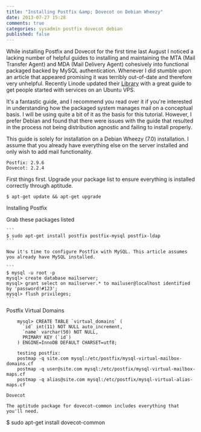 ```yaml
---
title: "Installing Postfix &amp; Dovecot on Debian Wheezy"
date: 2013-07-27 15:28
comments: true
categories: sysadmin postfix dovecot debian
published: false
---
```


While installing Postfix and Dovecot for the first time last August I noticed a lacking number of helpful guides to installing and maintaining the MTA (Mail Transfer Agent) and MDA (Mail Delivery Agent) cohesively into functional packaged backed by MySQL authentication. Whenever I did stumble upon an article that appeared promising it was terribly out-of-date and therefore very unhelpful. Recently Linode updated their [Library](https://library.linode.com/email/postfix/postfix2.9.6-dovecot2.0.19-mysql) with a great guide to get people started with services on an Ubuntu VPS.

It's a fantastic guide, and I recommend you read over it if you're interested in understanding how the packaged system manages mail on a conceptual basis. I will be using quite a bit of it as the basis for this tutorial. However, I prefer Debian and found that there were issues with the guide that resulted in the process not being distribution agnostic and failing to install properly.

This guide is solely for installation on a Debian Wheezy (7.0) installation. I assume that you already have everything else on the server installed and only wish to add mail functionality.


``` plain Current versions (07/24/13)
Postfix: 2.9.6
Dovecot: 2.2.4
```

First things first. Upgrade your package list to ensure everything is installed correctly through aptitude.

```
$ apt-get update && apt-get upgrade
```

Installing Postfix

Grab these packages listed

    ```
    $ sudo apt-get install postfix postfix-mysql postfix-ldap
    ```

    Now it's time to configure Postfix with MySQL. This article assumes you already have MySQL installed.

    ```
    $ mysql -u root -p
    mysql> create database mailserver;
    mysql> grant select on mailserver.* to mailuser@localhost identified by 'password!#123';
    mysql> flush privileges;
    ```

Postfix Virtual Domains

```
    mysql> CREATE TABLE `virtual_domains` (
      `id` int(11) NOT NULL auto_increment,
      `name` varchar(50) NOT NULL,
      PRIMARY KEY (`id`)
    ) ENGINE=InnoDB DEFAULT CHARSET=utf8;

    testing postfix:
    postmap -q site.com mysql:/etc/postfix/mysql-virtual-mailbox-domains.cf
    postmap -q user@site.com mysql:/etc/postfix/mysql-virtual-mailbox-maps.cf
    postmap -q alias@site.com mysql:/etc/postfix/mysql-virtual-alias-maps.cf

Dovecot

The aptitude package for dovecot-common includes everything that you'll need.

```
$ sudo apt-get install dovecot-common
```
